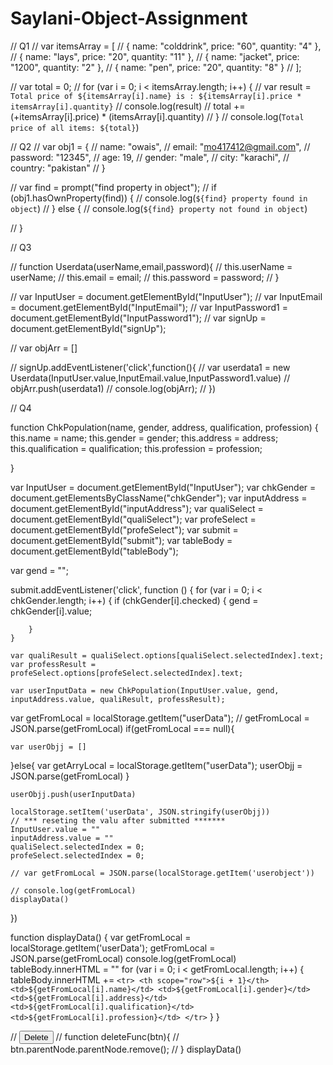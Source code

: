 # Saylani-Object-Assignment

// Q1
// var itemsArray = [
//     { name: "colddrink", price: "60", quantity: "4" },
//     { name: "lays", price: "20", quantity: "11" },
//     { name: "jacket", price: "1200", quantity: "2" },
//     { name: "pen", price: "20", quantity: "8" }
// ];

// var total = 0;
// for (var i = 0; i < itemsArray.length; i++) {
//     var result = `Total price of ${itemsArray[i].name} is : ${itemsArray[i].price * itemsArray[i].quantity}`
//     console.log(result)
//     total += (+itemsArray[i].price) * (itemsArray[i].quantity)
// }
// console.log(`Total price of all items: ${total}`)


 // Q2
// var obj1 = {
//     name: "owais",
//     email: "mo417412@gmail.com",
//     password: "12345",
//     age: 19,
//     gender: "male",
//     city: "karachi",
//     country: "pakistan"
// }

// var find = prompt("find property in object");
// if (obj1.hasOwnProperty(find)) {
//     console.log(`${find} property found in object`)
// } else {
//     console.log(`${find} property not found in object`)

// }   

// Q3

// function Userdata(userName,email,password){
//     this.userName = userName;
//     this.email = email;
//     this.password = password;
// }

// var InputUser = document.getElementById("InputUser");
// var InputEmail = document.getElementById("InputEmail");
// var InputPassword1 = document.getElementById("InputPassword1");
// var signUp = document.getElementById("signUp");

// var objArr = []

// signUp.addEventListener('click',function(){
//     var userdata1 = new Userdata(InputUser.value,InputEmail.value,InputPassword1.value)
//     objArr.push(userdata1)
//     console.log(objArr);
// })

// Q4

function ChkPopulation(name, gender, address, qualification, profession) {
    this.name = name;
    this.gender = gender;
    this.address = address;
    this.qualification = qualification;
    this.profession = profession;

}

var InputUser = document.getElementById("InputUser");
var chkGender = document.getElementsByClassName("chkGender");
var inputAddress = document.getElementById("inputAddress");
var qualiSelect = document.getElementById("qualiSelect");
var profeSelect = document.getElementById("profeSelect");
var submit = document.getElementById("submit");
var tableBody = document.getElementById("tableBody");

var gend = "";

submit.addEventListener('click', function () {
    for (var i = 0; i < chkGender.length; i++) {
        if (chkGender[i].checked) {
            gend = chkGender[i].value;

        }
    }

    var qualiResult = qualiSelect.options[qualiSelect.selectedIndex].text;
    var professResult = profeSelect.options[profeSelect.selectedIndex].text;

    var userInputData = new ChkPopulation(InputUser.value, gend, inputAddress.value, qualiResult, professResult);

var getFromLocal = localStorage.getItem("userData");
// getFromLocal = JSON.parse(getFromLocal)
if(getFromLocal === null){

    var userObjj = []
}else{
    var getArryLocal = localStorage.getItem("userData");
    userObjj = JSON.parse(getFromLocal)
}

    userObjj.push(userInputData)

    localStorage.setItem('userData', JSON.stringify(userObjj))
    // *** reseting the valu after submitted *******
    InputUser.value = ""
    inputAddress.value = ""
    qualiSelect.selectedIndex = 0;
    profeSelect.selectedIndex = 0;

    // var getFromLocal = JSON.parse(localStorage.getItem('userobject'))

    // console.log(getFromLocal)
    displayData()

})

function displayData() {
    var getFromLocal = localStorage.getItem('userData');
    getFromLocal = JSON.parse(getFromLocal)
    console.log(getFromLocal)
    tableBody.innerHTML = ""
    for (var i = 0; i < getFromLocal.length; i++) {
        tableBody.innerHTML += `<tr>
    <th scope="row">${i + 1}</th>
    <td>${getFromLocal[i].name}</td>
    <td>${getFromLocal[i].gender}</td>
    <td>${getFromLocal[i].address}</td>
    <td>${getFromLocal[i].qualification}</td>
    <td>${getFromLocal[i].profession}</td>
    </tr>`
}
}

// <td><button onclick="deleteFunc(this)" class="btn-primary">Delete</button></td>
// function deleteFunc(btn){
//     btn.parentNode.parentNode.remove();
// }
displayData()
